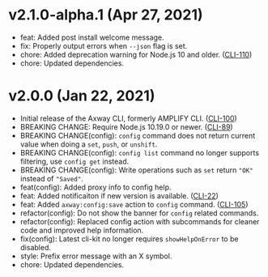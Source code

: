 # v2.1.0-alpha.1 (Apr 27, 2021)

 * feat: Added post install welcome message.
 * fix: Properly output errors when `--json` flag is set.
 * chore: Added deprecation warning for Node.js 10 and older.
   ([CLI-110](https://jira.axway.com/browse/CLI-110))
 * chore: Updated dependencies.

# v2.0.0 (Jan 22, 2021)

 * Initial release of the Axway CLI, formerly AMPLIFY CLI.
   ([CLI-100](https://jira.axway.com/browse/CLI-100))
 * BREAKING CHANGE: Require Node.js 10.19.0 or newer.
   ([CLI-89](https://jira.axway.com/browse/CLI-89))
 * BREAKING CHANGE(config): `config` command does not return current value when doing a `set`,
   `push`, or `unshift`.
 * BREAKING CHANGE(config): `config list` command no longer supports filtering, use `config get`
   instead.
 * BREAKING CHANGE(config): Write operations such as `set` return `"OK"` instead of `"Saved"`.
 * feat(config): Added proxy info to config help.
 * feat: Added notificaiton if new version is available.
   ([CLI-22](https://jira.axway.com/browse/CLI-22))
 * feat: Added `axway:config:save` action to `config` command.
   ([CLI-105](https://jira.axway.com/browse/CLI-105))
 * refactor(config): Do not show the banner for `config` related commands.
 * refactor(config): Replaced config action with subcommands for cleaner code and improved help
   information.
 * fix(config): Latest cli-kit no longer requires `showHelpOnError` to be disabled.
 * style: Prefix error message with an X symbol.
 * chore: Updated dependencies.
